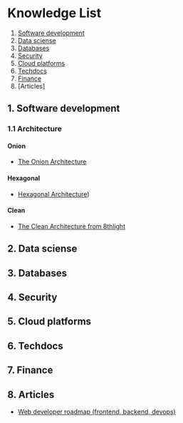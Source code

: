 # Knowledge List


1. [Software development](#software-development)
2. [Data sciense](#data-sciense)
3. [Databases](#databases)
4. [Security](#security)
5. [Cloud platforms](#cloud-platforms)
6. [Techdocs](#techdocs)
7. [Finance](#finance)
8. [Articles]

## 1. Software development

### 1.1 Architecture

#### Onion

* [The Onion Architecture](http://jeffreypalermo.com/blog/the-onion-architecture-part-1/)

#### Hexagonal

* [Hexagonal Architecture](http://fideloper.com/hexagonal-architecture))

#### Clean

* [The Clean Architecture from 8thlight](https://8thlight.com/blog/uncle-bob/2012/08/13/the-clean-architecture.html)

## 2. Data sciense

## 3. Databases

## 4. Security

## 5. Cloud platforms

## 6. Techdocs

## 7. Finance

## 8. Articles

* [Web developer roadmap (frontend, backend, devops)](https://github.com/kamranahmedse/developer-roadmap)
